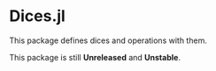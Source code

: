 # Dices.jl

This package defines dices and operations with them.

This package is still **Unreleased** and **Unstable**.